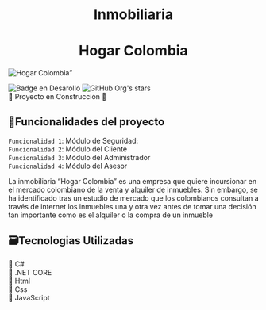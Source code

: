<h1 align="center"> Inmobiliaria </h1> 
<h1 align="center"> Hogar Colombia</h1>

![Hogar Colombia”](https://blog.fmb.mx/hubfs/sitio-web-inmobiliaria-ventas-real-estate-agencia-marketing-inmobiliario-fmb-2020.jpg)

![Badge en Desarollo](https://img.shields.io/badge/STATUS-EN%20DESAROLLO-green)
![GitHub Org's stars](https://img.shields.io/github/stars/camilafernanda?style=social)<br>
:construction: Proyecto en Construcción :construction:

## :hammer:Funcionalidades del proyecto

`Funcionalidad 1`: Módulo de Seguridad:  <br>
`Funcionalidad 2`: Módulo del Cliente <br>
`Funcionalidad 3`: Módulo del Administrador <br>
`Funcionalidad 4`: Módulo del Asesor <br>

La inmobiliaria “Hogar Colombia” es una empresa que quiere incursionar en el mercado colombiano de la venta y alquiler de inmuebles. 
Sin embargo, se ha identificado tras un estudio de mercado que los colombianos consultan a través de internet los inmuebles una y otra 
vez antes de tomar una decisión tan importante como es el alquiler o la compra de un inmueble 

## :card_file_box:Tecnologias Utilizadas <br>
:pushpin: C# <br>
:pushpin: .NET CORE <br>
:pushpin: Html <br>
:pushpin: Css <br>
:pushpin: JavaScript <br>
